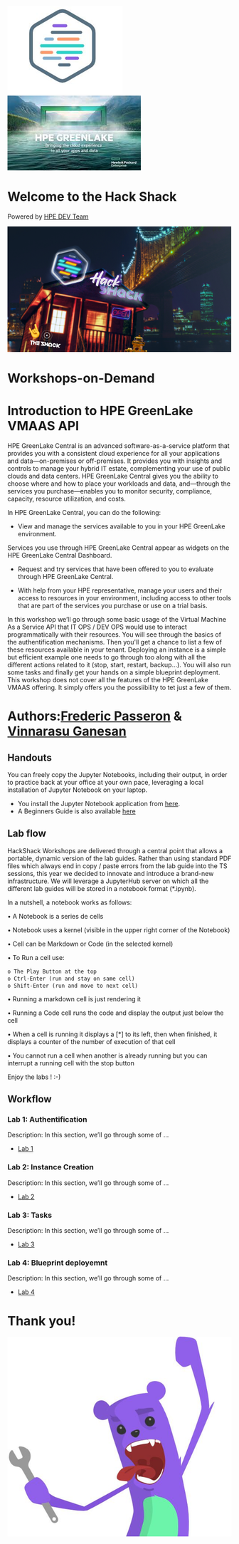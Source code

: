 ![HPEDEVlogo](Pictures/hpedevlogo-NB.JPG)       ![GreenLake](Pictures/greenlake.jpg)

# Welcome to the Hack Shack
Powered by [HPE DEV Team](https://hpedev.io)

<p align="center">
  <img src="Pictures/hackshackdisco.png">
  
</p>

# Workshops-on-Demand

# Introduction to HPE GreenLake VMAAS API
HPE GreenLake Central is an advanced software-as-a-service platform that provides you with a consistent cloud experience for all your applications and data—on-premises or off-premises. It provides you with insights and controls to manage your hybrid IT estate, complementing your use of public clouds and data centers. HPE GreenLake Central gives you the ability to choose where and how to place your workloads and data, and—through the services you purchase—enables you to monitor security, compliance, capacity, resource utilization, and costs.

In HPE GreenLake Central, you can do the following:

- View and manage the services available to you in your HPE GreenLake environment.

Services you use through HPE GreenLake Central appear as widgets on the HPE GreenLake Central Dashboard.

- Request and try services that have been offered to you to evaluate through HPE GreenLake Central.

- With help from your HPE representative, manage your users and their access to resources in your environment, including access to other tools that are part of the services you purchase or use on a trial basis.

In this workshop we’ll go through some basic usage of the Virtual Machine As a Service API that IT OPS / DEV OPS would use to interact programmatically with their resources. You will see through the basics of the authentification mechanisms. Then you'll get a chance to list a few of these resources available in your tenant. Deploying an instance is a simple but efficient example one needs to go through too along with all the different actions related to it (stop, start, restart, backup...). You will also run some tasks and finally get your hands on a simple blueprint deployment. This workshop does not cover all the features of the HPE GreenLake VMAAS offering. It simply offers you the possiibility to tet just a few of them.

# Authors:[Frederic Passeron](mailto:frederic.passeron@hpe.com)    &     [Vinnarasu Ganesan](mailto:vinnarasu.ganesan@hpe.com)

## Handouts
You can freely copy the Jupyter Notebooks, including their output, in order to practice back at your office at your own pace, leveraging a local installation of Jupyter Notebook on your laptop.
- You install the Jupyter Notebook application from [here](https://jupyter.org/install). 
- A Beginners Guide is also available [here](https://jupyter-notebook-beginner-guide.readthedocs.io/en/latest/what_is_jupyter.html)


## Lab flow
HackShack Workshops are delivered through a central point that allows a portable, dynamic version of the lab guides. Rather than using standard PDF files which always end in copy / paste errors from the lab guide into the TS sessions, this year we decided to innovate and introduce a brand-new infrastructure. We will leverage a JupyterHub server on which all the different lab guides will be stored in a notebook format (*.ipynb).

In a nutshell, a notebook works as follows:

• A Notebook is a series de cells

• Notebook uses a kernel (visible in the upper right corner of the Notebook)

• Cell can be Markdown or Code (in the selected kernel)

• To Run a cell use:

    o The Play Button at the top
    o Ctrl-Enter (run and stay on same cell)
    o Shift-Enter (run and move to next cell)
    
• Running a markdown cell is just rendering it

• Running a Code cell runs the code and display the output just below the cell

• When a cell is running it displays a [*] to its left, then when finished, it displays a counter of the number of execution of that cell

• You cannot run a cell when another is already running but you can interrupt a running cell with the stop button

Enjoy the labs ! :-)


## Workflow

### Lab 1: Authentification
Description: In this section, we’ll go through some of ...
* [Lab 1](1-WKSHP-VMAAS-Authentification.ipynb)

### Lab 2: Instance Creation
Description: In this section, we’ll go through some of ...
* [Lab 2](2-WKSHP-WKSHP-VMAAS-Instance.ipynb)

### Lab 3: Tasks
Description: In this section, we’ll go through some of ...
* [Lab 3](3-WKSHP-WKSHP-VMAAS-Tasks.ipynb)

### Lab 4: Blueprint deployemnt
Description: In this section, we’ll go through some of ...
* [Lab 4](4-WKSHP-WKSHP-VMAAS-Blueprint.ipynb)


# Thank you!
![grommet.JPG](Pictures/grommet.JPG)


```python

```


```python

```
